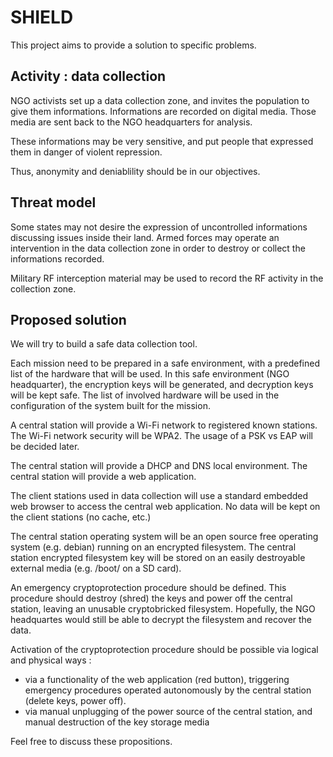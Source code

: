 # SHIELD

This project aims to provide a solution to specific problems.

## Activity : data collection

NGO activists set up a data collection zone, and invites the population to give them informations.
Informations are recorded on digital media. Those media are sent back to the NGO headquarters for analysis.

These informations may be very sensitive, and put people that expressed them in danger of violent repression.

Thus, anonymity and deniablility should be in our objectives.

## Threat model

Some states may not desire the expression of uncontrolled informations discussing issues inside their land.
Armed forces may operate an intervention in the data collection zone in order to destroy or collect the informations recorded.

Military RF interception material may be used to record the RF activity in the collection zone.

## Proposed solution

We will try to build a safe data collection tool.

Each mission need to be prepared in a safe environment, with a predefined list of the hardware that will be used.
In this safe environment (NGO headquarter), the encryption keys will be generated, and decryption keys will be kept safe.
The list of involved hardware will be used in the configuration of the system built for the mission.

A central station will provide a Wi-Fi network to registered known stations.
The Wi-Fi network security will be WPA2. The usage of a PSK vs EAP will be decided later.

The central station will provide a DHCP and DNS local environment.
The central station will provide a web application.

The client stations used in data collection will use a standard embedded web browser to access the central web application.
No data will be kept on the client stations (no cache, etc.)

The central station operating system will be an open source free operating system (e.g. debian) running on an encrypted filesystem.
The central station encrypted filesystem key will be stored on an easily destroyable external media (e.g. /boot/ on a SD card).

An emergency cryptoprotection procedure should be defined.
This procedure should destroy (shred) the keys and power off the central station, leaving an unusable cryptobricked filesystem.
Hopefully, the NGO headquartes would still be able to decrypt the filesystem and recover the data.

Activation of the cryptoprotection procedure should be possible via logical and physical ways :
 - via a functionality of the web application (red button), triggering emergency procedures operated autonomously by the central station (delete keys, power off).
 - via manual unplugging of the power source of the central station, and manual destruction of the key storage media



Feel free to discuss these propositions.

